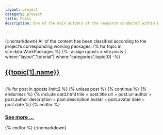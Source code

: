 ```yaml
---
layout: project
category: proyect
title: Posts
description: One of the main outputs of the research conducted within DyCon is the development of new computational methods and tools (algorithms, tutorials, sample codes, software and simulations), all of which are being integrated in a computational platform. This page offers a higher layer of the work that is currently taking place inside the DyCon team.

---
```


 {::nomarkdown}
All of the content has been classified according to the project’s corresponding working packages:
    {% for topic in site.data.WorkPackages %}
      {%- assign qposts = site.posts | where:"layout","tutorial"| where:"categories",topic[0] -%}
      <a href="{{site.url}}{{site.baseurl}}/workpackage/{{topic[0]}}">
        <h2 class="topic-title">{{topic[1].name}}</h2>
      </a>  
      {% for post in qposts limit:2 %}
        {% unless post %}
          {% continue %}
        {% endunless %}
        {% include card.html title       = post.title
                             url         = post.url 
                             author      = post.author 
                             description = post.description
                             avatar      = post.avatar
                             date        = post.date %}
      {% endfor %}
    <h3 class="see-more"><a href="{{site.url}}{{site.baseurl}}/workpackage/{{topic[0]}}">See more ...</a></h3>
    {% endfor %}
{:/nomarkdown}
